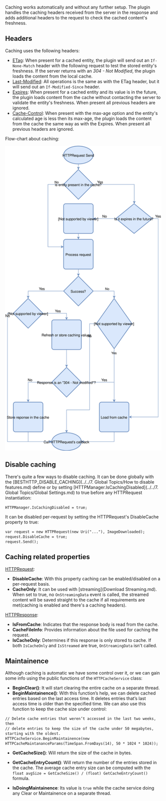 Caching works automatically and without any further setup. The plugin handles the caching headers received from the server in the response and adds additional headers to the request to check the cached content's freshness. 

## Headers

Caching uses the following headers:

- [ETag](https://developer.mozilla.org/en-US/docs/Web/HTTP/Headers/ETag): When present for a cached entity, the plugin will send out an `If-None-Match` header with the following request to test the stored entity's freshness. If the server returns with an *304 - Not Modified*, the plugin loads the content from the local cache.
- [Last-Modified](https://developer.mozilla.org/en-US/docs/Web/HTTP/Headers/Last-Modified): All operations is the same as with the ETag header, but it will send out an `If-Modified-Since` header.
- [Expires](https://developer.mozilla.org/en-US/docs/Web/HTTP/Headers/Expires): When present for a cached entity and its value is in the future, the plugin loads content from the cache without contacting the server to validate the entity's freshness. When present all previous headers are ignored.
- [Cache-Control](https://developer.mozilla.org/en-US/docs/Web/HTTP/Headers/Cache-Control): When present with the max-age option and the entity's calculated age is less then its max-age, the plugin loads the content from the cache the same way as with the Expires. When present all previous headers are ignored.

Flow-chart about caching:

![Caching Explained](media/CachingExplained.svg)

## Disable caching

There's quite a few ways to disable caching. It can be done globally with the [BESTHTTP_DISABLE_CACHING](../../7. Global Topics/How to disable features.md) define or by setting [HTTPManager.IsCachingDisabled](../../7. Global Topics/Global Settings.md) to true before any HTTPRequest instantiation:
```language-csharp
HTTPManager.IsCachingDisabled = true;
```

It can be disabled per-request by setting the HTTPRequest's DisableCache property to true:
```language-csharp
var request = new HTTPRequest(new Uri("..."), ImageDownloaded);
request.DisableCache = true;
request.Send();
```

## Caching related properties

<u>HTTPRequest</u>:

- **DisableCache**: With this property caching can be enabled/disabled on a per-request basis.
- **CacheOnly**: It can be used with [streaming](Download Streaming.md). When set to true, no `OnStreamingData` event is called, the streamed content will be saved straight to the cache if all requirements are met(caching is enabled and there's a caching headers).

<u>HTTPResponse</u>:

- **IsFromCache**: Indicates that the response body is read from the cache.
- **CacheFileInfo**: Provides information about the file used for caching the request.
- **IsCacheOnly**: Determines if this response is only stored to cache. If both `IsCacheOnly` and `IsStreamed` are true, `OnStreamingData` isn't called.

## Maintainence

Although caching is automatic we have some control over it, or we can gain some info using the public functions of the `HTTPCacheService` class:

- **BeginClear()**: It will start clearing the entire cache on a separate thread.
- **BeginMaintainence()**: With this function’s help, we can delete cached entries based on the last access time. It deletes entries that’s last access time is older than the specified time. We can also use this function to keep the cache size under control:

```language-csharp
// Delete cache entries that weren’t accessed in the last two weeks, then
// delete entries to keep the size of the cache under 50 megabytes, starting with the oldest.
HTTPCacheService.BeginMaintainence(new HTTPCacheMaintananceParams(TimeSpan.FromDays(14), 50 * 1024 * 1024));
```


- **GetCacheSize()**: Will return the size of the cache in bytes.
- **GetCacheEntryCount()**: Will return the number of the entries stored in the cache. The average cache entry size can be computed with the `float avgSize = GetCacheSize() / (float) GetCacheEntryCount()` formula.

- **IsDoingMaintainence**: Its value is `true` while the cache service doing any Clear or Maintainence on a separate thread.